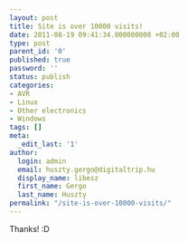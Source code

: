 ```yaml
---
layout: post
title: Site is over 10000 visits!
date: 2011-08-19 09:41:34.000000000 +02:00
type: post
parent_id: '0'
published: true
password: ''
status: publish
categories:
- AVR
- Linux
- Other electronics
- Windows
tags: []
meta:
  _edit_last: '1'
author:
  login: admin
  email: huszty.gergo@digitaltrip.hu
  display_name: libesz
  first_name: Gergo
  last_name: Huszty
permalink: "/site-is-over-10000-visits/"
---
```

Thanks! :D

